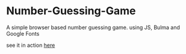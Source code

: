 # Number-Guessing-Game
A simple browser based number guessing game. using JS, Bulma and Google Fonts

see it in action [here](https://joshea.dev/numberguesser/)

